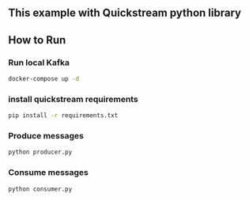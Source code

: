 ## This example with Quickstream python library
## How to Run
### Run local Kafka
```cmd
docker-compose up -d
```

### install quickstream requirements
```cmd
pip install -r requirements.txt
```

### Produce messages
```cmd
python producer.py
```

### Consume messages
```cmd
python consumer.py
```